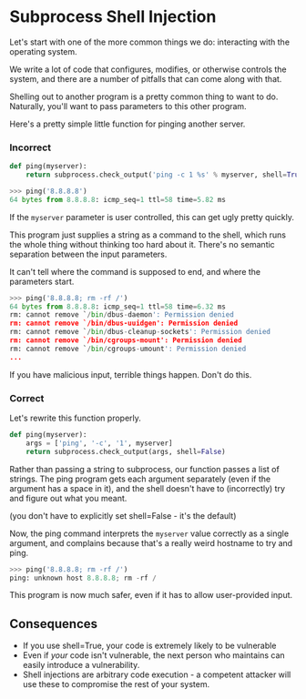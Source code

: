 Subprocess Shell Injection
==========================

Let's start with one of the more common things we do: interacting
with the operating system.

We write a lot of code that configures, modifies, or otherwise
controls the system, and there are a number of pitfalls that can come
along with that.

Shelling out to another program is a pretty common thing to want to
do. Naturally, you'll want to pass parameters to this other program.

Here's a pretty simple little function for pinging another server.

### Incorrect
```python
def ping(myserver):
    return subprocess.check_output('ping -c 1 %s' % myserver, shell=True)

>>> ping('8.8.8.8')
64 bytes from 8.8.8.8: icmp_seq=1 ttl=58 time=5.82 ms
```

If the `myserver` parameter is user controlled, this can get ugly
pretty quickly.

This program just supplies a string as a command to the shell, which
runs the whole thing without thinking too hard about it. There's no
semantic separation between the input parameters.

It can't tell where the command is supposed to end, and where the
parameters start.

```python
>>> ping('8.8.8.8; rm -rf /')
64 bytes from 8.8.8.8: icmp_seq=1 ttl=58 time=6.32 ms
rm: cannot remove `/bin/dbus-daemon': Permission denied
rm: cannot remove `/bin/dbus-uuidgen': Permission denied
rm: cannot remove `/bin/dbus-cleanup-sockets': Permission denied
rm: cannot remove `/bin/cgroups-mount': Permission denied
rm: cannot remove `/bin/cgroups-umount': Permission denied
...
```

If you have malicious input, terrible things happen. Don't do this.

### Correct
Let's rewrite this function properly.
```python
def ping(myserver):
    args = ['ping', '-c', '1', myserver]
    return subprocess.check_output(args, shell=False)
```

Rather than passing a string to subprocess, our function passes a list
of strings. The ping program gets each argument separately (even if
the argument has a space in it), and the shell doesn't have to
(incorrectly) try and figure out what you meant.

(you don't have to explicitly set shell=False - it's the default)

Now, the ping command interprets the `myserver` value correctly as a
single argument, and complains because that's a really weird hostname
to try and ping.

```python
>>> ping('8.8.8.8; rm -rf /')
ping: unknown host 8.8.8.8; rm -rf /
```

This program is now much safer, even if it has to allow user-provided input.

## Consequences

* If you use shell=True, your code is extremely likely to be vulnerable
* Even if *your* code isn't vulnerable, the next person who maintains
  can easily introduce a vulnerability.
* Shell injections are arbitrary code execution - a competent attacker
  will use these to compromise the rest of your system.
